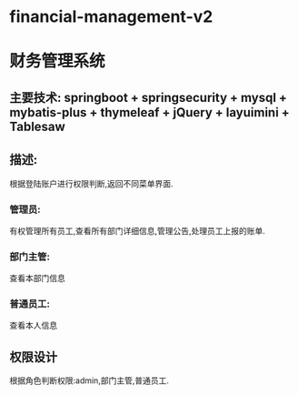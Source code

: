# financial-management-v2
# 财务管理系统
## 主要技术: springboot + springsecurity + mysql + mybatis-plus + thymeleaf + jQuery + layuimini + Tablesaw 
## 描述:
根据登陆账户进行权限判断,返回不同菜单界面.
### 管理员:
有权管理所有员工,查看所有部门详细信息,管理公告,处理员工上报的账单.
### 部门主管:
查看本部门信息
### 普通员工:
查看本人信息
## 权限设计
根据角色判断权限:admin,部门主管,普通员工.
